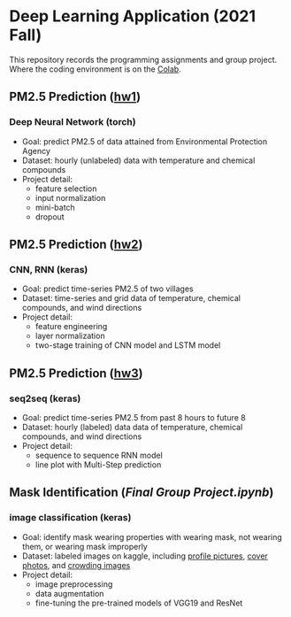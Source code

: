 # Deep Learning Application (2021 Fall)
This repository records the programming assignments and group project. Where the coding environment is on the [Colab](https://colab.research.google.com/).

## PM2.5 Prediction ([hw1](https://www.kaggle.com/t/84398e118c78461da967baf927eb663f))
### Deep Neural Network (torch)
- Goal: predict PM2.5 of data attained from Environmental Protection Agency
- Dataset: hourly (unlabeled) data with temperature and chemical compounds
- Project detail:
    - feature selection
    - input normalization
    - mini-batch
    - dropout

## PM2.5 Prediction ([hw2](https://www.kaggle.com/c/ntu-homework2-ver2))
### CNN, RNN (keras)
- Goal: predict time-series PM2.5 of two villages
- Dataset: time-series and grid data of temperature, chemical compounds, and wind directions
- Project detail:
    - feature engineering
    - layer normalization
    - two-stage training of CNN model and LSTM model

## PM2.5 Prediction ([hw3](https://www.kaggle.com/competitions/ntu-homework3/overview))
### seq2seq (keras)
- Goal: predict time-series PM2.5 from past 8 hours to future 8
- Dataset: hourly (labeled) data data of temperature, chemical compounds, and wind directions
- Project detail:
    - sequence to sequence RNN model
    - line plot with Multi-Step prediction

## Mask Identification (*Final Group Project.ipynb*)
### image classification (keras)
- Goal: identify mask wearing properties with wearing mask, not wearing them, or wearing mask improperly
- Dataset: labeled images on kaggle, including [profile pictures](https://www.kaggle.com/datasets/ashishjangra27/face-mask-12k-images-dataset), [cover photos](https://www.kaggle.com/datasets/prithwirajmitra/covid-face-mask-detection-dataset), and [crowding images](https://www.kaggle.com/datasets/andrewmvd/face-mask-detection)
- Project detail:
    - image preprocessing
    - data augmentation
    - fine-tuning the pre-trained models of VGG19 and ResNet